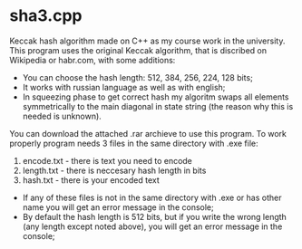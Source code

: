 # sha3.cpp
Keccak hash algorithm made on C++ as my course work in the university.
This program uses the original Keccak algorithm, that is discribed on Wikipedia or habr.com, with some additions:
- You can choose the hash length: 512, 384, 256, 224, 128 bits;
- It works with russian language as well as with english;
- In squeezing phase to get correct hash my algoritm swaps all elements symmetrically to the main diagonal in state string
(the reason why this is needed is unknown).

You can download the attached .rar archieve to use this program. 
To work properly program needs 3 files in the same directory with .exe file:
1) encode.txt - there is text you need to encode 
2) length.txt - there is neccesary hash length in bits
3) hash.txt - there is your encoded text

- If any of these files is not in the same directory with .exe or has other name you will get an error message in the console;
- By default the hash length is 512 bits, but if you write the wrong length (any length except noted above), you will get
an error message in the console;

